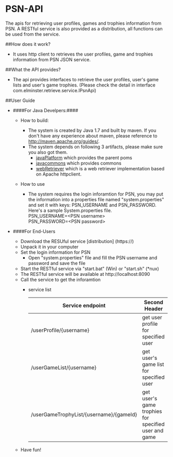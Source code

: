 # PSN-API
The apis for retrieving user profiles, games and trophies information from PSN.
A RESTful service is also provided as a distribution, all functions can be used from the service.

##How does it work?
- It uses http client to retrieves the user profiles, game and trophies information from PSN JSON service.

##What the API provides?
- The api provides interfaces to retrieve the user profiles, user's game lists and user's game trophies. (Please check the detail in interface com.elminster.retrieve.service.IPsnApi)

##User Guide
- ####For Java Develpers:####
    - How to build:
        - The system is created by Java 1.7 and built by maven. If you don't have any experience about maven, please reference to <http://maven.apache.org/guides/>.
        - The system depends on following 3 artifacts, please make sure you also got them.
            - [javaPlatform](https://github.com/elminsterjimmy/javaPlatform) which provides the parent poms
            - [javacommons](https://github.com/elminsterjimmy/javacommons) which provides commons
            - [webRetriever](https://github.com/elminsterjimmy/WebRetriever) which is a web retriever implementation based on Apache httpclient.

    - How to use
        - The system requires the login inforamtion for PSN, you may put the information into a properties file named "system.properties" and set it with keys: PSN_USERNAME and PSN_PASSWORD. Here's a sample System.properties file.  
PSN_USERNAME=\<PSN username\>  
PSN_PASSWORD=\<PSN password\>

- ####For End-Users
    - Download the RESUful service [distribution] (https://)
    - Unpack it in your computer
    - Set the login information for PSN
        - Open "system.properties" file and fill the PSN username and password and save the file
    - Start the RESTful service via "start.bat" (Win) or "start.sh" (*nux)
    - The RESTful service will be available at http://localhost:8090
    - Call the service to get the inforamtion
        - service list

            | Service endpoint         | Second Header |    
            | ------------------------ | ------------- |    
            | /userProfile/{username}  | get user profile for specified user  |    
            | /userGameList/{username} | get user's game list for specified user  |    
            | /userGameTrophyList/{username}/{gameId} | get user's game trophies for specified user and game  |    
    - Have fun!
